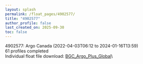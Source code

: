 ```yaml
---
layout: splash
permalink: /float_pages/4902577/
title: "4902577"
author_profile: false
last_created_on: 2025-09-30
toc: false
---
```

 
4902577: Argo Canada (2022-04-03T06:12 to 2024-01-16T13:59)\
61 profiles completed\
Individual float file download: [BGC_Argo_Plus_Global](https://ftp.soest.hawaii.edu/bgc_argo_plus/Individual_Floats/outliers_removed/4902577_Sprof_processed.nc)\
